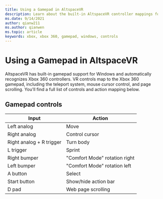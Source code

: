 ```yaml
---
title: Using a Gamepad in AltspaceVR
description: Learn about the built-in AltspaceVR controller mappings for Xbox 360 and gamepad controllers.
ms.date: 9/14/2021
author: qianw211
ms.author: qianwen
ms.topic: article
keywords: xbox, xbox 360, gamepad, windows, controls
---
```


# Using a Gamepad in AltspaceVR

AltspaceVR has built-in gamepad support for Windows and automatically recognizes Xbox 360 controllers. VR controls map to the Xbox 360 gamepad, including the teleport system, mouse cursor control, and page scrolling. You'll find a full list of controls and action mapping below.

## Gamepad controls

| Input | Action |
|---|---|
| Left analog | Move |
| Right analog | Control cursor |
| Right analog + R trigger | Turn body |
| L trigger | Sprint |
| Right bumper | "Comfort Mode" rotation right |
| Left bumper | "Comfort Mode" rotation left |
| A button | Select |
| Start button | Show/hide action bar |
| D pad | Web page scrolling |